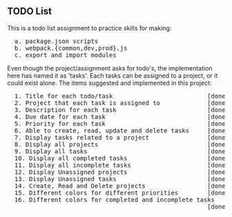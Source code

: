 <h2>TODO List</h2>

This is a todo list assignment to practice skills for making:

<pre>
  a. package.json scripts
  b. webpack.{common,dev,prod}.js
  c. export and import modules
</pre>

Even though the project/assignment asks for todo's, the
implementation here has named it as 'tasks'. Each tasks
can be assigned to a project, or it could exist alone.
The items suggested and implemented in this project:

<pre>
  1. Title for each todo/task                          [done]
  2. Project that each task is assigned to             [done]
  3. Description for each task                         [done]
  4. Due date for each task                            [done]
  5. Priority for each task                            [done]
  6. Able to create, read, update and delete tasks     [done]
  7. Display tasks related to a project                [done]
  8. Display all projects                              [done]
  9. Display all tasks                                 [done]
  10. Display all completed tasks                      [done]
  11. Display all incomplete tasks                     [done]
  12. Display Unassigned projects                      [done]
  13. Display Unassigned tasks                         [done]
  14. Create, Read and Delete projects                 [done]
  15. Different colors for different priorities        [done]
  16. Different colors for completed and incomplete tasks
                                                       [done]
</pre>
